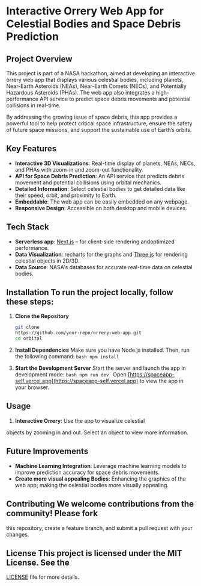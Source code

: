 # **Interactive Orrery Web App for Celestial Bodies and Space Debris Prediction**

## **Project Overview**

This project is part of a NASA hackathon, aimed at developing an interactive orrery web app that displays various celestial bodies, including planets, Near-Earth Asteroids (NEAs), Near-Earth Comets (NECs), and Potentially Hazardous Asteroids (PHAs). The web app also integrates a high-performance API service to predict space debris movements and potential collisions in real-time.

By addressing the growing issue of space debris, this app provides a powerful
tool to help protect critical space infrastructure, ensure the safety of future
space missions, and support the sustainable use of Earth’s orbits.

## **Key Features**

- **Interactive 3D Visualizations**: Real-time display of planets, NEAs, NECs,
  and PHAs with zoom-in and zoom-out functionality.
- **API for Space Debris Prediction**: An API service that predicts debris
  movement and potential collisions using orbital mechanics.
- **Detailed Information**: Select celestial bodies to get detailed data like
  their speed, orbit, and proximity to Earth.
- **Embeddable**: The web app can be easily embedded on any webpage.
- **Responsive Design**: Accessible on both desktop and mobile devices.

## **Tech Stack**

- **Serverless app**: [Next.js](https://nextjs.org/) – for client-side rendering andoptimized performance.
- **Data Visualization**: recharts for the graphs and [Three.js](https://threejs.org/) for rendering celestial objects in 2D/3D.
- **Data Source**: NASA's databases for accurate real-time data on celestial
  bodies.

## **Installation** To run the project locally, follow these steps:

1. **Clone the Repository**
   ```bash
   git clone
   https://github.com/your-repo/orrery-web-app.git 
   cd orbital 
   ```

3. **Install Dependencies** Make sure you have Node.js installed. Then, run the
   following command: `bash npm install `

4. **Start the Development Server** Start the server and launch the app in
   development mode: `bash npm run dev ` Open
   [https://spaceapp-self.vercel.app](https://spaceapp-self.vercel.app) to view
   the app in your browser.

## **Usage** 
1. **Interactive Orrery**: Use the app to visualize celestial

objects by zooming in and out. Select an object to view more information. 

## **Future Improvements**

- **Machine Learning Integration**: Leverage machine learning models to improve
  prediction accuracy for space debris movements.
- **Create more visual appealing Bodies**: Enhancing the graphics of the web
  app; making the celestial bodies more visually appealing.

## **Contributing** We welcome contributions from the community! Please fork

this repository, create a feature branch, and submit a pull request with your
changes.

## **License** This project is licensed under the MIT License. See the

[LICENSE](LICENSE) file for more details.

